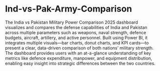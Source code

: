 # Ind-vs-Pak-Army-Comparison
The India vs Pakistan Military Power Comparison 2025 dashboard visualizes and compares the defense capabilities of India and Pakistan across multiple parameters such as weapons, naval strength, defence budgets, aircraft, artillery, and active personnel. Built using Power BI, it integrates multiple visuals—bar charts, donut charts, and KPI cards—to present a clear, data-driven comparison of both nations’ military strength. The dashboard provides users with an at-a-glance understanding of key metrics like defence expenditure, manpower, and equipment distribution, enabling easy insight into strategic differences between the two countries.
